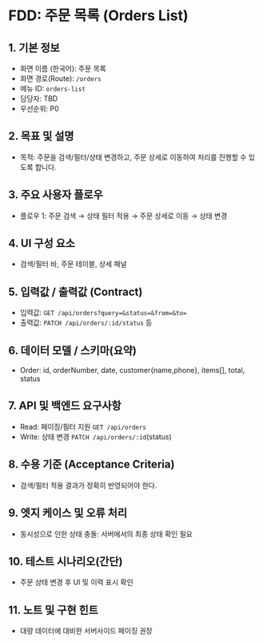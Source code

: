 # FDD: 주문 목록 (Orders List)

## 1. 기본 정보
- 화면 이름 (한국어): 주문 목록
- 화면 경로(Route): `/orders`
- 메뉴 ID: `orders-list`
- 담당자: TBD
- 우선순위: P0

## 2. 목표 및 설명
- 목적: 주문을 검색/필터/상태 변경하고, 주문 상세로 이동하여 처리를 진행할 수 있도록 합니다.

## 3. 주요 사용자 플로우
- 플로우 1: 주문 검색 → 상태 필터 적용 → 주문 상세로 이동 → 상태 변경

## 4. UI 구성 요소
- 검색/필터 바, 주문 테이블, 상세 패널

## 5. 입력값 / 출력값 (Contract)
- 입력값: `GET /api/orders?query=&status=&from=&to=`
- 출력값: `PATCH /api/orders/:id/status` 등

## 6. 데이터 모델 / 스키마(요약)
- Order: id, orderNumber, date, customer{name,phone}, items[], total, status

## 7. API 및 백엔드 요구사항
- Read: 페이징/필터 지원 `GET /api/orders`
- Write: 상태 변경 `PATCH /api/orders/:id`(status)

## 8. 수용 기준 (Acceptance Criteria)
- 검색/필터 적용 결과가 정확히 반영되어야 한다.

## 9. 엣지 케이스 및 오류 처리
- 동시성으로 인한 상태 충돌: 서버에서의 최종 상태 확인 필요

## 10. 테스트 시나리오(간단)
- 주문 상태 변경 후 UI 및 이력 표시 확인

## 11. 노트 및 구현 힌트
- 대량 데이터에 대비한 서버사이드 페이징 권장
